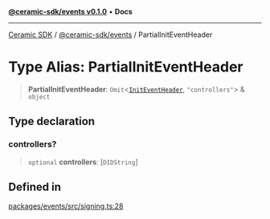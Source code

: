 [**@ceramic-sdk/events v0.1.0**](../README.md) • **Docs**

***

[Ceramic SDK](../../../README.md) / [@ceramic-sdk/events](../README.md) / PartialInitEventHeader

# Type Alias: PartialInitEventHeader

> **PartialInitEventHeader**: `Omit`\<[`InitEventHeader`](InitEventHeader.md), `"controllers"`\> & `object`

## Type declaration

### controllers?

> `optional` **controllers**: [`DIDString`]

## Defined in

[packages/events/src/signing.ts:28](https://github.com/ceramicstudio/ceramic-sdk/blob/a220cbca7950f690af7f3d03a0023681bb9f5426/packages/events/src/signing.ts#L28)
